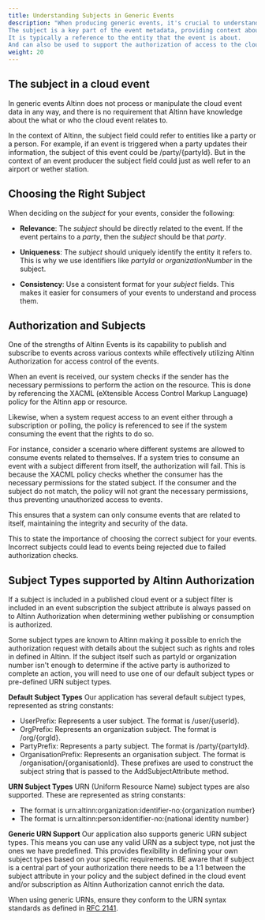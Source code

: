 ```yaml
---
title: Understanding Subjects in Generic Events
description: "When producing generic events, it's crucial to understand the role of the subject field. 
The subject is a key part of the event metadata, providing context about the event's focus. 
It is typically a reference to the entity that the event is about. 
And can also be used to support the authorization of access to the cloud event itself."
weight: 20
---
```


## The subject in a cloud event

In generic events Altinn does not process or manipulate the cloud event data in any way, and there is 
no requirement that Altinn have knowledge about the what or who the cloud event relates to. 

In the context of Altinn, the subject field could refer to entities like a party or a person.
For example, if an event is triggered when a party updates their information, the subject of this event could be /party/{partyId}.
But in the context of an event producer the subject field could just as well refer to an airport or wether station. 

## Choosing the Right Subject
When deciding on the _subject_ for your events, consider the following:

- __Relevance__: The _subject_ should be directly related to the event. 
If the event pertains to a _party_, then the _subject_ should be that _party_.

- __Uniqueness__: The _subject_ should uniquely identify the entity it refers to. 
This is why we use identifiers like _partyId_ or _organizationNumber_ in the subject.

- __Consistency__: Use a consistent format for your _subject_ fields. 
This makes it easier for consumers of your events to understand and process them.

## Authorization and Subjects

One of the strengths of Altinn Events is its capability to publish and subscribe to events across various contexts 
while effectively utilizing Altinn Authorization for access control of the events.

When an event is received, our system checks if the sender has the necessary permissions to perform the action on the resource. 
This is done by referencing the XACML (eXtensible Access Control Markup Language) policy for the Altinn app or resource.

Likewise, when a system request access to an event either through a subscription or polling, 
the policy is referenced to see if the system consuming the event that the rights to do so. 

For instance, consider a scenario where different systems are allowed to consume events related to themselves.
If a system tries to consume an event with a subject different from itself, the authorization will fail.
This is because the XACML policy checks whether the consumer has the necessary permissions for the stated subject.
If the consumer and the subject do not match, the policy will not grant the necessary permissions,
thus preventing unauthorized access to events.

This ensures that a system can only consume events that are related to itself, maintaining the integrity and security of the data.

This to state the importance of choosing the correct subject for your events. 
Incorrect subjects could lead to events being rejected due to failed authorization checks.

## Subject Types supported by Altinn Authorization

If a subject is included in a published cloud event or a subject filter is included in an event subscription 
the subject attribute is always passed on to Altinn Authorization when determining wether publishing or consumption
is authorized. 

Some subject types are known to Altinn making it possible to enrich the authorization request with details about 
the subject such as rights and roles in defined in Altinn. If the subject itself such as partyId or organization number
isn't enough to determine if the active party is authorized to complete an action, you will need to use one of our
default subject types or pre-defined URN subject types.

__Default Subject Types__
Our application has several default subject types, represented as string constants:

- UserPrefix: Represents a user subject. The format is /user/{userId}.
- OrgPrefix: Represents an organization subject. The format is /org/{orgId}.
- PartyPrefix: Represents a party subject. The format is /party/{partyId}.
- OrganisationPrefix: Represents an organisation subject. The format is /organisation/{organisationId}.
These prefixes are used to construct the subject string that is passed to the AddSubjectAttribute method.

__URN Subject Types__
URN (Uniform Resource Name) subject types are also supported. These are represented as string constants:

- The format is urn:altinn:organization:identifier-no:{organization number}
- The format is urn:altinn:person:identifier-no:{national identity number}

__Generic URN Support__
Our application also supports generic URN subject types. 
This means you can use any valid URN as a subject type, not just the ones we have predefined. 
This provides flexibility in defining your own subject types based on your specific requirements.
BE aware that if subject is a central part of your authorization there needs to be a 1:1 between
the subject attribute in your policy and the subject defined in the cloud event and/or subscription 
as Altinn Authorization cannot enrich the data. 

When using generic URNs, ensure they conform to the URN syntax standards as defined in [RFC 2141](https://datatracker.ietf.org/doc/html/rfc2141.html).